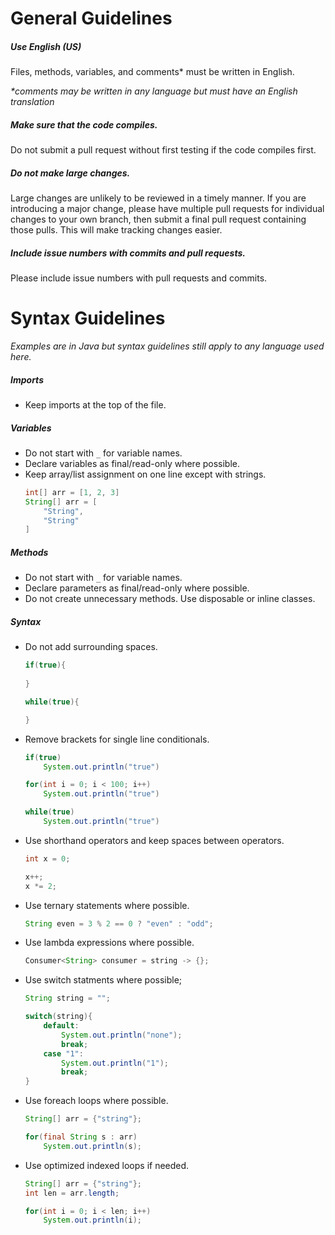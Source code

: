 ---
---
# General Guidelines

##### Use English (US)

Files, methods, variables, and comments* must be written in English.

*\*comments may be written in any language but must have an English translation*

##### Make sure that the code compiles.

Do not submit a pull request without first testing if the code compiles first.

##### Do not make large changes.

Large changes are unlikely to be reviewed in a timely manner. If you are introducing a major change, please have multiple pull requests for individual changes to your own branch, then submit a final pull request containing those pulls. This will make tracking changes easier.

##### Include issue numbers with commits and pull requests.

Please include issue numbers with pull requests and commits.

# Syntax Guidelines

*Examples are in Java but syntax guidelines still apply to any language used here.*

##### Imports

- Keep imports at the top of the file.

##### Variables

- Do not start with `_` for variable names.
- Declare variables as final/read-only where possible.
- Keep array/list assignment on one line except with strings.
  ```java
  int[] arr = [1, 2, 3]
  String[] arr = [
      "String",
      "String"
  ]
  ```

##### Methods

- Do not start with `_` for variable names.
- Declare parameters as final/read-only where possible.
- Do not create unnecessary methods. Use disposable or inline classes.

##### Syntax

- Do not add surrounding spaces.
  ```java
  if(true){
      
  }
  
  while(true){
  
  }
  ```
- Remove brackets for single line conditionals.
  ```java
  if(true)
      System.out.println("true")
  
  for(int i = 0; i < 100; i++)
      System.out.println("true")
  
  while(true)
      System.out.println("true")
  ```
- Use shorthand operators and keep spaces between operators.
  ```java
  int x = 0;
  
  x++;
  x *= 2;
  ```
- Use ternary statements where possible.
  ```java
  String even = 3 % 2 == 0 ? "even" : "odd";
  ```
- Use lambda expressions where possible.
  ```java
  Consumer<String> consumer = string -> {};
  ```
- Use switch statments where possible;
  ```java
  String string = "";
  
  switch(string){
      default:
          System.out.println("none");
          break;
      case "1":
          System.out.println("1");
          break;
  }
  ```
- Use foreach loops where possible.
  ```java
  String[] arr = {"string"};
  
  for(final String s : arr)
      System.out.println(s);
  ```
- Use optimized indexed loops if needed.
  ```java
  String[] arr = {"string"};
  int len = arr.length;
  
  for(int i = 0; i < len; i++)
      System.out.println(i);
  ```